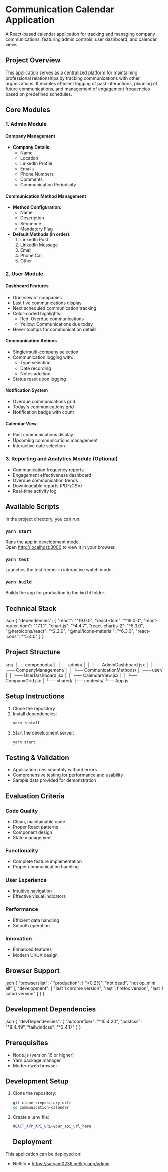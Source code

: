 # Communication Calendar Application

A React-based calendar application for tracking and managing company communications, featuring admin controls, user dashboard, and calendar views.

## Project Overview

This application serves as a centralized platform for maintaining professional relationships by tracking communications with other organizations. It enables efficient logging of past interactions, planning of future communications, and management of engagement frequencies based on predefined schedules.

## Core Modules

### 1. Admin Module

#### Company Management
- **Company Details:**
  - Name
  - Location
  - LinkedIn Profile
  - Emails
  - Phone Numbers
  - Comments
  - Communication Periodicity

#### Communication Method Management
- **Method Configuration:**
  - Name
  - Description
  - Sequence
  - Mandatory Flag
- **Default Methods (in order):**
  1. LinkedIn Post
  2. LinkedIn Message
  3. Email
  4. Phone Call
  5. Other

### 2. User Module

#### Dashboard Features
- Grid view of companies
- Last five communications display
- Next scheduled communication tracking
- Color-coded highlights:
  - Red: Overdue communications
  - Yellow: Communications due today
- Hover tooltips for communication details

#### Communication Actions
- Single/multi-company selection
- Communication logging with:
  - Type selection
  - Date recording
  - Notes addition
- Status reset upon logging

#### Notification System
- Overdue communications grid
- Today's communications grid
- Notification badge with count

#### Calendar View
- Past communications display
- Upcoming communications management
- Interactive date selection

### 3. Reporting and Analytics Module (Optional)
- Communication frequency reports
- Engagement effectiveness dashboard
- Overdue communication trends
- Downloadable reports (PDF/CSV)
- Real-time activity log

## Available Scripts

In the project directory, you can run:

### `yarn start`

Runs the app in development mode.\
Open [http://localhost:3000](http://localhost:3000) to view it in your browser.

### `yarn test`

Launches the test runner in interactive watch mode.

### `yarn build`

Builds the app for production to the `build` folder.

## Technical Stack

json
{
"dependencies": {
"react": "^19.0.0",
"react-dom": "^19.0.0",
"react-router-dom": "^7.1.1",
"chart.js": "^4.4.7",
"react-chartjs-2": "^5.3.0",
"@heroicons/react": "^2.2.0",
"@mui/icons-material": "^6.3.0",
"react-icons": "^5.4.0"
}
}


## Project Structure
src/
├── components/
│ ├── admin/
│ │ ├── AdminDashboard.jsx
│ │ ├── CompanyManagement/
│ │ └── CommunicationMethods/
│ ├── user/
│ │ ├── UserDashboard.jsx
│ │ ├── CalendarView.jsx
│ │ └── CompanyGrid.jsx
│ └── shared/
├── contexts/
└── App.js


## Setup Instructions

1. Clone the repository
2. Install dependencies:
   ```bash
   yarn install
   ```
3. Start the development server:
   ```bash
   yarn start
   ```

## Testing & Validation

- Application runs smoothly without errors
- Comprehensive testing for performance and usability
- Sample data provided for demonstration

## Evaluation Criteria

### Code Quality
- Clean, maintainable code
- Proper React patterns
- Component design
- State management

### Functionality
- Complete feature implementation
- Proper communication handling

### User Experience
- Intuitive navigation
- Effective visual indicators

### Performance
- Efficient data handling
- Smooth operation

### Innovation
- Enhanced features
- Modern UI/UX design

## Browser Support

json
{
"browserslist": {
"production": [
">0.2%",
"not dead",
"not op_mini all"
],
"development": [
"last 1 chrome version",
"last 1 firefox version",
"last 1 safari version"
]
}
}



## Development Dependencies
json
{
"devDependencies": {
"autoprefixer": "^10.4.20",
"postcss": "^8.4.49",
"tailwindcss": "^3.4.17"
}
}

## Prerequisites
- Node.js (version 16 or higher)
- Yarn package manager
- Modern web browser

## Development Setup
1. Clone the repository:
   ```bash
   git clone <repository-url>
   cd communication-calendar
   ```
2. Create a .env file:
   ```bash
   REACT_APP_API_URL=your_api_url_here
   ```

   ## Deployment

This application can be deployed on:
- Netlify = https://satyam0236.netlify.app/admin
